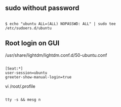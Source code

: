 ## sudo without password
<pre><code>
$ echo "ubuntu ALL=(ALL) NOPASSWD: ALL" | sudo tee /etc/sudoers.d/ubuntu
</pre></code>

## Root login on GUI
/usr/share/lightdm/lightdm.conf.d/50-ubuntu.conf
<pre><code>
[Seat:*]
user-session=ubuntu
greeter-show-manual-login=true
</pre></code>

vi /root/.profile
<pre><code>
tty -s && mesg n
</pre></code>


